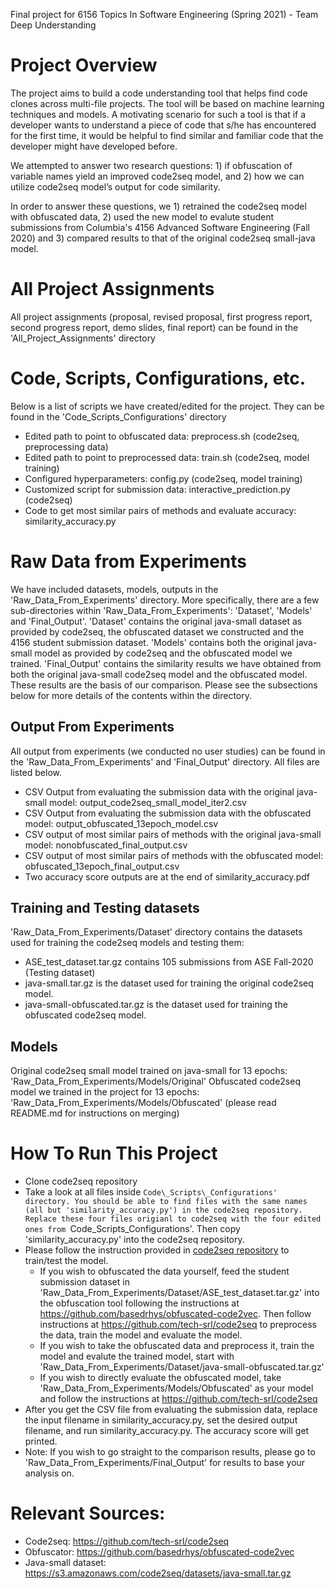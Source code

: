 Final project for 6156 Topics In Software Engineering (Spring 2021) - Team Deep Understanding

# Project Overview
The project aims to build a code understanding tool that helps find code clones across multi-file projects. The tool will be based on machine learning techniques and models. A motivating scenario for such a tool is that if a developer wants to understand a piece of code that s/he has encountered for the first time,  it would be helpful to find similar and familiar code that the developer might have developed before. 

We attempted to answer two research questions: 1) if obfuscation of variable names yield an improved code2seq model, and 2) how we can utilize code2seq model’s output for code similarity.

In order to answer these questions, we 1) retrained the code2seq model with obfuscated data, 2) used the new model to evalute student submissions from Columbia's 4156 Advanced Software Engineering (Fall 2020) and 3) compared results to that of the original code2seq small-java model.

# All Project Assignments
All project assignments (proposal, revised proposal, first progress report, second progress report, demo slides, final report) can be found in the 'All_Project_Assignments' directory

# Code, Scripts, Configurations, etc.
Below is a list of scripts we have created/edited for the project. They can be found in the 'Code_Scripts_Configurations' directory
+ Edited path to point to obfuscated data: preprocess.sh (code2seq, preprocessing data)
+ Edited path to point to preprocessed data: train.sh (code2seq, model training)
+ Configured hyperparameters: config.py (code2seq, model training)
+ Customized script for submission data: interactive_prediction.py (code2seq)
+ Code to get most similar pairs of methods and evaluate accuracy: similarity_accuracy.py

# Raw Data from Experiments
We have included datasets, models, outputs in the 'Raw_Data_From_Experiments' directory. More specifically, there are a few sub-directories within 'Raw_Data_From_Experiments': 'Dataset', 'Models' and 'Final_Output'. 'Dataset' contains the original java-small dataset as provided by code2seq, the obfuscated dataset we constructed and the 4156 student submission dataset. 'Models' contains both the original java-small model as provided by code2seq and the obfuscated model we trained. 'Final_Output' contains the similarity results we have obtained from both the original java-small code2seq model and the obfuscated model. These results are the basis of our comparison. Please see the subsections below for more details of the contents within the directory.

## Output From Experiments
All output from experiments (we conducted no user studies) can be found in the 'Raw\_Data\_From\_Experiments' and 'Final\_Output' directory. All files are listed below.
+ CSV Output from evaluating the submission data with the original java-small model: output_code2seq_small_model_iter2.csv
+ CSV Output from evaluating the submission data with the obfuscated model: output_obfuscated_13epoch_model.csv
+ CSV output of most similar pairs of methods with the original java-small model: nonobfuscated\_final\_output.csv
+ CSV output of most similar pairs of methods with the obfuscated model: obfuscated\_13epoch\_final_output.csv
+ Two accuracy score outputs are at the end of similarity_accuracy.pdf

## Training and Testing datasets
'Raw_Data_From_Experiments/Dataset' directory contains the datasets used for training the code2seq models and testing them:
+ ASE_test_dataset.tar.gz contains 105 submissions from ASE Fall-2020 (Testing dataset)
+ java-small.tar.gz is the dataset used for training the original code2seq model.
+ java-small-obfuscated.tar.gz is the dataset used for training the obfuscated code2seq model.

## Models
Original code2seq small model trained on java-small for 13 epochs: 'Raw_Data_From_Experiments/Models/Original'
Obfuscated code2seq model we trained in the project for 13 epochs: 'Raw_Data_From_Experiments/Models/Obfuscated' (please read README.md for instructions on merging)

# How To Run This Project
+ Clone code2seq repository
+ Take a look at all files inside `Code\_Scripts\_Configurations' directory. You should be able to find files with the same names (all but 'similarity_accuracy.py') in the code2seq repository. Replace these four files origianl to code2seq with the four edited ones from `Code\_Scripts\_Configurations'. Then copy 'similarity_accuracy.py' into the code2seq repository.
+ Please follow the instruction provided in [code2seq repository](https://github.com/tech-srl/code2seq) to train/test the model.
  + If you wish to obfuscated the data yourself, feed the student submission dataset in 'Raw_Data_From_Experiments/Dataset/ASE_test_dataset.tar.gz' into the obfuscation tool following the instructions at https://github.com/basedrhys/obfuscated-code2vec. Then follow instructions at https://github.com/tech-srl/code2seq to preprocess the data, train the model and evaluate the model.
  + If you wish to take the obfuscated data and preprocess it, train the model and evalute the trained model, start with 'Raw_Data_From_Experiments/Dataset/java-small-obfuscated.tar.gz'
  + If you wish to directly evaluate the obfuscated model, take 'Raw_Data_From_Experiments/Models/Obfuscated' as your model and follow the instructions at https://github.com/tech-srl/code2seq
+ After you get the CSV file from evaluating the submission data, replace the input filename in similarity\_accuracy.py, set the desired output filename, and run similarity_accuracy.py. The accuracy score will get printed.
+ Note: If you wish to go straight to the comparison results, please go to 'Raw\_Data\_From\_Experiments/Final\_Output' for results to base your analysis on.

# Relevant Sources:
- Code2seq: https://github.com/tech-srl/code2seq
- Obfuscator: https://github.com/basedrhys/obfuscated-code2vec
- Java-small dataset: https://s3.amazonaws.com/code2seq/datasets/java-small.tar.gz


